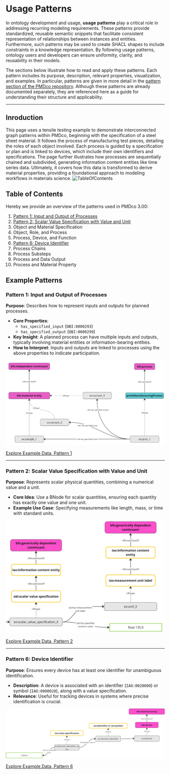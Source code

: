 # Usage Patterns

In ontology development and usage, **usage patterns** play a critical role in addressing recurring modeling requirements. These patterns provide standardized, reusable semantic snippets that facilitate consistent representation of relationships between instances and entities. Furthermore, such patterns may be used to create SHACL shapes to include constraints in a knowledge representation. By following usage patterns, ontology users and developers can ensure uniformity, clarity, and reusability in their models.

The sections below illustrate how to read and apply these patterns. Each pattern includes its purpose, description, relevant properties, visualization, and examples. In particular, patterns are given in more detail in the [pattern section of the PMDco repository](https://github.com/materialdigital/core-ontology/tree/develop-3.0.0/patterns). Although these patterns are already documented separately, they are referenced here as a guide for understanding their structure and applicability.

---
## Inroduction
This page uses a tensile testing example to demonstrate interconnected graph patterns within PMDco, beginning with the specification of a steel sheet material. It follows the process of manufacturing test pieces, detailing the roles of each object involved. Each process is guided by a specification or plan and is linked to devices, which include their own identifiers and specifications. The page further illustrates how processes are sequentially chained and subdivided, generating information content entities like time series data. Ultimately, it covers how this data is transformed to derive material properties, providing a foundational approach to modeling workflows in materials science.
![TableOfContents](https://github.com/user-attachments/assets/3510fa58-9774-4d04-a466-6a6bf7f2ddcd)

## Table of Contents
Hereby we provide an overview of the patterns used in PMDco 3.00:
1. [Pattern 1: Input and Output of Processes](#Pattern-1:-Input-and-Output-of-Processes)
2. [Pattern 2: Scalar Value Specification with Value and Unit](#Pattern-2:-Scalar-Value-Specification-with-Value-and-Unit)
3. Object and Material Specification
4. Object, Role, and Process
5. Process, Device, and Function
6. [Pattern 6: Device Identifier](#Pattern-6:-Device-Identifier)
7. Process Chains
8. Process Substeps
9. Process and Data Output
10. Process and Material Property

## Example Patterns

### Pattern 1: Input and Output of Processes
**Purpose**: Describes how to represent inputs and outputs for planned processes.

- **Core Properties**: 
  - `has_specified_input` (`OBI:0000293`)
  - `has_specified_output` (`OBI:0000299`)
- **Key Insight**: A planned process can have multiple inputs and outputs, typically involving material entities or information-bearing entities.
- **How to Interpret**: Inputs and outputs are linked to processes using the above properties to indicate participation.

![Visualization of Pattern 1](https://github.com/materialdigital/core-ontology/blob/develop-3.0.0/patterns/pattern1.png?raw=true)

[Explore Example Data, Pattern 1](https://github.com/materialdigital/core-ontology/blob/develop-3.0.0/shapes/shape1-data.ttl)

---

### Pattern 2: Scalar Value Specification with Value and Unit
**Purpose**: Represents scalar physical quantities, combining a numerical value and a unit.

- **Core Idea**: Use a BNode for scalar quantities, ensuring each quantity has exactly one value and one unit.
- **Example Use Case**: Specifying measurements like length, mass, or time with standard units.

![Visualization of Pattern 2](https://raw.githubusercontent.com/materialdigital/core-ontology/develop-3.0.0/patterns/pattern2.png)

[Explore Example Data, Pattern 2](https://github.com/materialdigital/core-ontology/blob/develop-3.0.0/shapes/shape2-data1.ttl)

---

### Pattern 6: Device Identifier
**Purpose**: Ensures every device has at least one identifier for unambiguous identification.

- **Description**: A device is associated with an identifier (`IAO:0020000`) or symbol (`IAO:0000028`), along with a value specification.
- **Relevance**: Useful for tracking devices in systems where precise identification is crucial.

![Visualization of Pattern 6](https://raw.githubusercontent.com/materialdigital/core-ontology/develop-3.0.0/patterns/pattern6.png)

[Explore Example Data, Pattern 6](https://github.com/materialdigital/core-ontology/blob/develop-3.0.0/shapes/shape6-data.ttl)
